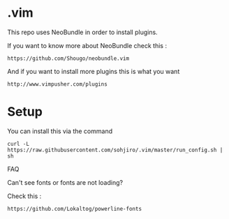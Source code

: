 .vim
====

This repo uses NeoBundle in order to install plugins.

If you want to know more about NeoBundle check this :

```
https://github.com/Shougo/neobundle.vim
```

And if you want to install more plugins this is what you want

```
http://www.vimpusher.com/plugins
```

Setup
====

You can install this via the command

```
curl -L https://raw.githubusercontent.com/sohjiro/.vim/master/run_config.sh | sh
```

FAQ

Can't see fonts or fonts are not loading?

Check this :

```
https://github.com/Lokaltog/powerline-fonts
```
